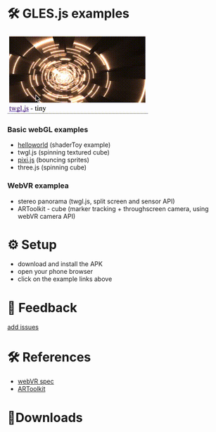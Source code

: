 # 🛠 GLES.js examples
![](www/helloworld.gif)
### Basic webGL examples
* [helloworld](./helloworld/index.html) (shaderToy example)
* twgl.js (spinning textured cube)
* [pixi.js](./pixi/index.html) (bouncing sprites)
* three.js (spinning cube)

### WebVR examplea
* stereo panorama (twgl.js, split screen and sensor API)
* ARToolkit - cube (marker tracking + throughscreen camera, using webVR camera API)


# ⚙ Setup
* download and install the APK
* open your phone browser
* click on the example links above


# 💬 Feedback
[add issues](https://github.com/wallabyway/glesjs)

# 🛠 References
* [webVR spec](https://webvr.info/)
* [ARToolkit](http://artoolkit.org/documentation/doku.php?id=7_Examples:example_simplelite)

# 📱Downloads
